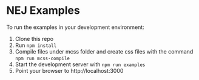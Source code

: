 NEJ Examples
=====================

To run the examples in your development environment:

1. Clone this repo
2. Run `npm install`
3. Compile files under mcss folder and create css files with the command `npm run mcss-compile`
4. Start the development server with `npm run examples`
5. Point your browser to http://localhost:3000
